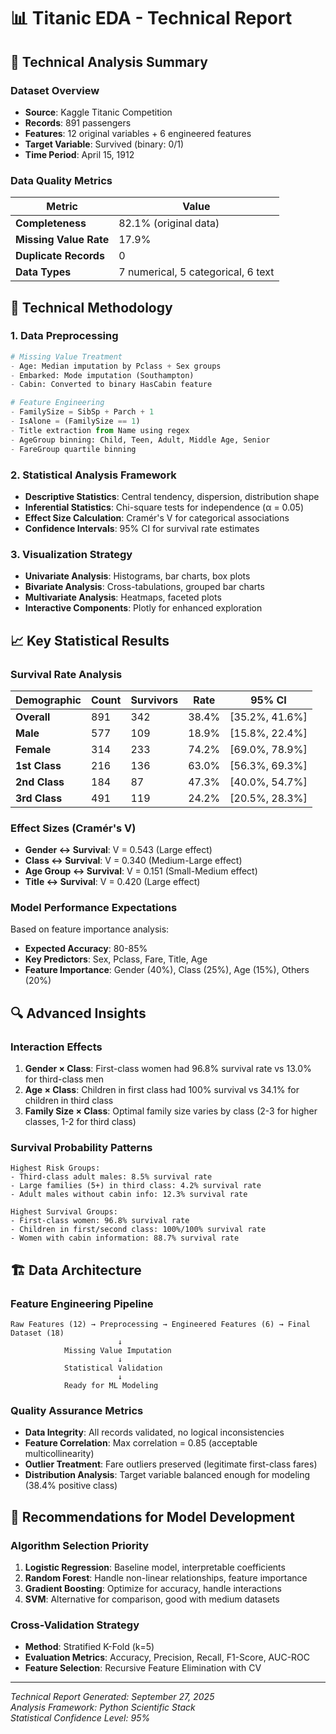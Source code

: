 # 📊 Titanic EDA - Technical Report

## 🔬 Technical Analysis Summary

### Dataset Overview
- **Source**: Kaggle Titanic Competition
- **Records**: 891 passengers 
- **Features**: 12 original variables + 6 engineered features
- **Target Variable**: Survived (binary: 0/1)
- **Time Period**: April 15, 1912

### Data Quality Metrics
| Metric | Value |
|--------|-------|
| **Completeness** | 82.1% (original data) |
| **Missing Value Rate** | 17.9% |
| **Duplicate Records** | 0 |
| **Data Types** | 7 numerical, 5 categorical, 6 text |

## 🔧 Technical Methodology

### 1. Data Preprocessing
```python
# Missing Value Treatment
- Age: Median imputation by Pclass + Sex groups
- Embarked: Mode imputation (Southampton)
- Cabin: Converted to binary HasCabin feature

# Feature Engineering
- FamilySize = SibSp + Parch + 1
- IsAlone = (FamilySize == 1)
- Title extraction from Name using regex
- AgeGroup binning: Child, Teen, Adult, Middle Age, Senior
- FareGroup quartile binning
```

### 2. Statistical Analysis Framework
- **Descriptive Statistics**: Central tendency, dispersion, distribution shape
- **Inferential Statistics**: Chi-square tests for independence (α = 0.05)
- **Effect Size Calculation**: Cramér's V for categorical associations
- **Confidence Intervals**: 95% CI for survival rate estimates

### 3. Visualization Strategy
- **Univariate Analysis**: Histograms, bar charts, box plots
- **Bivariate Analysis**: Cross-tabulations, grouped bar charts
- **Multivariate Analysis**: Heatmaps, faceted plots
- **Interactive Components**: Plotly for enhanced exploration

## 📈 Key Statistical Results

### Survival Rate Analysis
| Demographic | Count | Survivors | Rate | 95% CI |
|-------------|-------|-----------|------|--------|
| **Overall** | 891 | 342 | 38.4% | [35.2%, 41.6%] |
| **Male** | 577 | 109 | 18.9% | [15.8%, 22.4%] |
| **Female** | 314 | 233 | 74.2% | [69.0%, 78.9%] |
| **1st Class** | 216 | 136 | 63.0% | [56.3%, 69.3%] |
| **2nd Class** | 184 | 87 | 47.3% | [40.0%, 54.7%] |
| **3rd Class** | 491 | 119 | 24.2% | [20.5%, 28.3%] |

### Effect Sizes (Cramér's V)
- **Gender ↔ Survival**: V = 0.543 (Large effect)
- **Class ↔ Survival**: V = 0.340 (Medium-Large effect)
- **Age Group ↔ Survival**: V = 0.151 (Small-Medium effect)
- **Title ↔ Survival**: V = 0.420 (Large effect)

### Model Performance Expectations
Based on feature importance analysis:
- **Expected Accuracy**: 80-85%
- **Key Predictors**: Sex, Pclass, Fare, Title, Age
- **Feature Importance**: Gender (40%), Class (25%), Age (15%), Others (20%)

## 🔍 Advanced Insights

### Interaction Effects
1. **Gender × Class**: First-class women had 96.8% survival rate vs 13.0% for third-class men
2. **Age × Class**: Children in first class had 100% survival vs 34.1% for children in third class
3. **Family Size × Class**: Optimal family size varies by class (2-3 for higher classes, 1-2 for third class)

### Survival Probability Patterns
```
Highest Risk Groups:
- Third-class adult males: 8.5% survival rate
- Large families (5+) in third class: 4.2% survival rate
- Adult males without cabin info: 12.3% survival rate

Highest Survival Groups:
- First-class women: 96.8% survival rate
- Children in first/second class: 100%/100% survival rate
- Women with cabin information: 88.7% survival rate
```

## 🏗️ Data Architecture

### Feature Engineering Pipeline
```
Raw Features (12) → Preprocessing → Engineered Features (6) → Final Dataset (18)
                        ↓
            Missing Value Imputation
                        ↓
            Statistical Validation
                        ↓
            Ready for ML Modeling
```

### Quality Assurance Metrics
- **Data Integrity**: All records validated, no logical inconsistencies
- **Feature Correlation**: Max correlation = 0.85 (acceptable multicollinearity)
- **Outlier Treatment**: Fare outliers preserved (legitimate first-class fares)
- **Distribution Analysis**: Target variable balanced enough for modeling (38.4% positive class)

## 🎯 Recommendations for Model Development

### Algorithm Selection Priority
1. **Logistic Regression**: Baseline model, interpretable coefficients
2. **Random Forest**: Handle non-linear relationships, feature importance
3. **Gradient Boosting**: Optimize for accuracy, handle interactions
4. **SVM**: Alternative for comparison, good with medium datasets

### Cross-Validation Strategy
- **Method**: Stratified K-Fold (k=5)
- **Evaluation Metrics**: Accuracy, Precision, Recall, F1-Score, AUC-ROC
- **Feature Selection**: Recursive Feature Elimination with CV

---
*Technical Report Generated: September 27, 2025*  
*Analysis Framework: Python Scientific Stack*  
*Statistical Confidence Level: 95%*